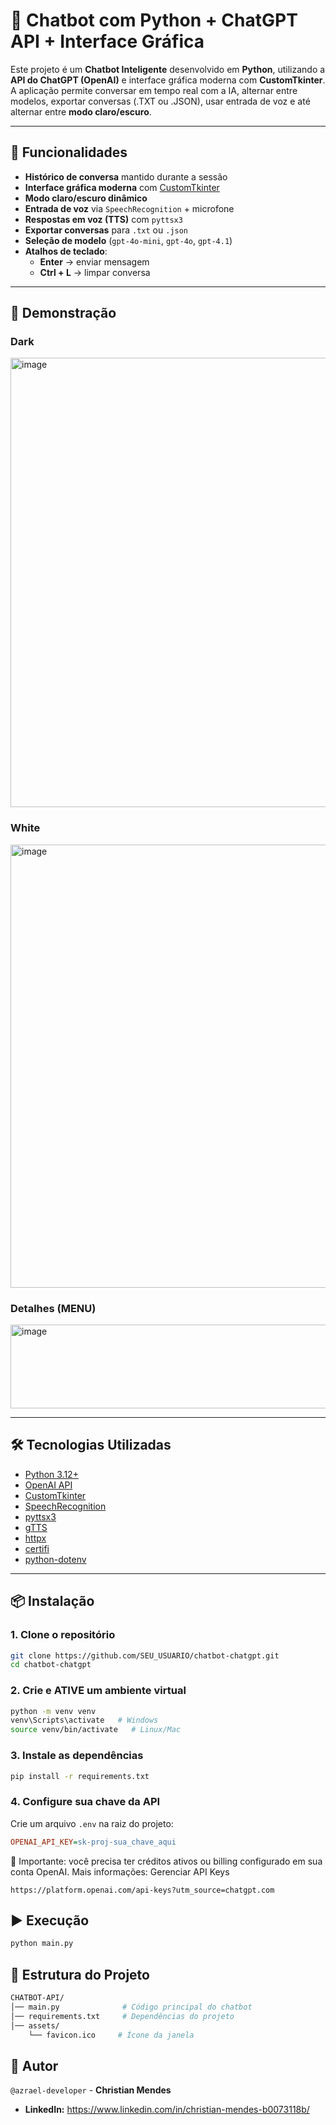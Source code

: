 # 🤖 Chatbot com Python + ChatGPT API + Interface Gráfica

Este projeto é um **Chatbot Inteligente** desenvolvido em **Python**, utilizando a **API do ChatGPT (OpenAI)** e interface gráfica moderna com **CustomTkinter**.  
A aplicação permite conversar em tempo real com a IA, alternar entre modelos, exportar conversas (.TXT ou .JSON), usar entrada de voz e até alternar entre **modo claro/escuro**.

---

## 🚀 Funcionalidades

- **Histórico de conversa** mantido durante a sessão
- **Interface gráfica moderna** com [CustomTkinter](https://github.com/TomSchimansky/CustomTkinter)
- **Modo claro/escuro dinâmico**
- **Entrada de voz** via `SpeechRecognition` + microfone
- **Respostas em voz (TTS)** com `pyttsx3`
- **Exportar conversas** para `.txt` ou `.json`
- **Seleção de modelo** (`gpt-4o-mini`, `gpt-4o`, `gpt-4.1`)
- **Atalhos de teclado**:  
  - **Enter** → enviar mensagem  
  - **Ctrl + L** → limpar conversa

---

## 📸 Demonstração
### Dark

<img width="1363" height="719" alt="image" src="https://github.com/user-attachments/assets/e4056b9e-ee25-4c11-b5b7-9d8cb7c30977" />

### White

<img width="1363" height="709" alt="image" src="https://github.com/user-attachments/assets/e27bc4b1-2458-46f7-ade5-7c35dfc64c7e" />

### Detalhes (MENU)

<img width="1356" height="134" alt="image" src="https://github.com/user-attachments/assets/a1cd2fd9-cab4-43ff-b85a-be4d034d8410" />

---

## 🛠️ Tecnologias Utilizadas

- [Python 3.12+](https://www.python.org/)
- [OpenAI API](https://platform.openai.com/)
- [CustomTkinter](https://github.com/TomSchimansky/CustomTkinter)
- [SpeechRecognition](https://pypi.org/project/SpeechRecognition/)
- [pyttsx3](https://pypi.org/project/pyttsx3/)
- [gTTS](https://pypi.org/project/gTTS/)
- [httpx](https://www.python-httpx.org/)
- [certifi](https://pypi.org/project/certifi/)
- [python-dotenv](https://pypi.org/project/python-dotenv/)

---

## 📦 Instalação

### 1. Clone o repositório
```bash
git clone https://github.com/SEU_USUARIO/chatbot-chatgpt.git
cd chatbot-chatgpt
```

### 2. Crie e ATIVE um ambiente virtual
```bash
python -m venv venv
venv\Scripts\activate   # Windows
source venv/bin/activate   # Linux/Mac
```

### 3. Instale as dependências
```bash
pip install -r requirements.txt
```

### 4. Configure sua chave da API
Crie um arquivo `.env` na raiz do projeto:
```ini
OPENAI_API_KEY=sk-proj-sua_chave_aqui
```
🔑 Importante: você precisa ter créditos ativos ou billing configurado em sua conta OpenAI.
Mais informações: Gerenciar API Keys
```
https://platform.openai.com/api-keys?utm_source=chatgpt.com
```

## ▶️ Execução
```bash
python main.py
```

## 📂 Estrutura do Projeto
```bash
CHATBOT-API/
│── main.py              # Código principal do chatbot
│── requirements.txt     # Dependências do projeto
│── assets/
    └── favicon.ico     # Ícone da janela
```

## 👤 Autor
`@azrael-developer` - **Christian Mendes**
- **LinkedIn:** https://www.linkedin.com/in/christian-mendes-b0073118b/

